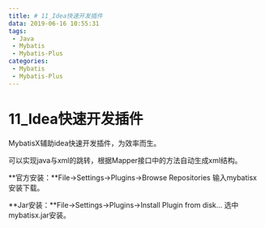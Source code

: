 ```yaml
---
title: # 11_Idea快速开发插件
data: 2019-06-16 ‏‎‏‎10:55:31
tags: 
 - Java
 - Mybatis
 - Mybatis-Plus
categories:
 - Mybatis
 - Mybatis-Plus
---
```


# 11_Idea快速开发插件

MybatisX辅助idea快速开发插件，为效率而生。

可以实现java与xml的跳转，根据Mapper接口中的方法自动生成xml结构。

**官方安装：**File->Settings->Plugins->Browse Repositories 输入mybatisx安装下载。

**Jar安装：**File->Settings->Plugins->Install Plugin from disk... 选中mybatisx.jar安装。